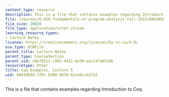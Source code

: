```yaml
---
content_type: resource
description: This is a file that contains examples regarding Introduction to Coq.
file: /courses/6-820-fundamentals-of-program-analysis-fall-2015/60418b8d1f9cb38856f861ce0ccb27a3_MIT6_820F15_L05_CoqIntro.v
file_size: 20020
file_type: application/octet-stream
learning_resource_types:
- Lecture Notes
license: https://creativecommons.org/licenses/by-nc-sa/4.0/
ocw_type: OCWFile
parent_title: Lecture Notes
parent_type: CourseSection
parent_uid: c8e79311-c9b5-4421-6e30-eec14748516b
resourcetype: Other
title: Coq Examples, Lecture 5
uid: 60418b8d-1f9c-b388-56f8-61ce0ccb27a3
---
```

This is a file that contains examples regarding Introduction to Coq.